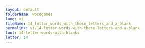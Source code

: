 ```yaml
---
layout: default
folderName: wordgames
lang: vi
fileName: 14_letter_words_with_these_letters_and_a_blank
permalink: vi/14-letter-words-with-these-letters-and-a-blank
tool: 14-letter-words-with-blanks
letter: 14
---
```

